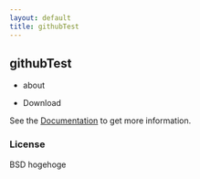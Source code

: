 ```yaml
---
layout: default
title: githubTest
---
```


## githubTest

* about

* Download

See the <a href="documentation.html">Documentation</a> to get more information.

### License

BSD hogehoge

